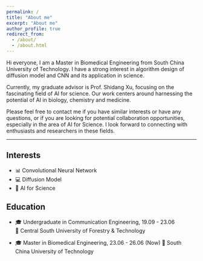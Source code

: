 ```yaml
---
permalink: /
title: "About me"
excerpt: "About me"
author_profile: true
redirect_from: 
  - /about/
  - /about.html
---
```


Hi everyone, I am a Master in Biomedical Engineering from South China University of Technology. I have a strong interest in algorithm design of diffusion model and CNN and its application in science.

Currently, my graduate advisor is Prof. Shidang Xu, focusing on the fascinating field of AI for science. Our work centers around harnessing the potential of AI in biology, chemistry and medicine.

Please feel free to contact me if you have similar interests or have any questions, or if you are looking for potential collaboration opportunities, especially in the area of AI for Science. I look forward to connecting with enthusiasts and researchers in these fields.
***
## Interests

- 📊 Convolutional Neural Network
- 💻 Diffusion Model
- 🧠 AI for Science

## Education

- 🎓 Undergraduate in Communication Engineering, 19.09 - 23.06  
  🏫 Central South University of Forestry & Technology

- 🎓 Master in Biomedical Engineering, 23.06 - 26.06 (Now)
  🏫 South China University of Technology
